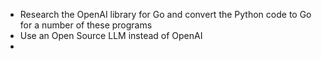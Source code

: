 * Research the OpenAI library for Go and convert the Python code to Go for a number of these programs
* Use an Open Source LLM instead of OpenAI
* 
